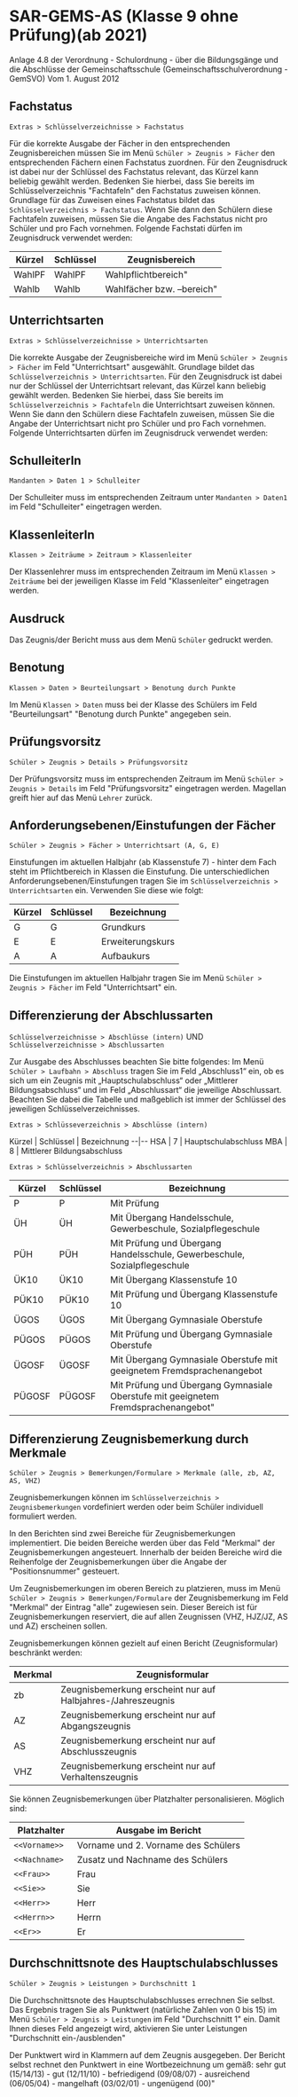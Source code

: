 ﻿# SAR-GEMS-AS (Klasse 9 ohne Prüfung)(ab 2021)


Anlage 4.8 der Verordnung - Schulordnung - über die Bildungsgänge und die Abschlüsse der Gemeinschaftsschule
(Gemeinschaftsschulverordnung - GemSVO) Vom 1. August 2012

## Fachstatus

`Extras > Schlüsselverzeichnisse > Fachstatus`

Für die korrekte Ausgabe der Fächer in den entsprechenden Zeugnisbereichen müssen Sie im Menü `Schüler > Zeugnis > Fächer` den entsprechenden Fächern einen Fachstatus zuordnen. Für den Zeugnisdruck ist dabei nur der Schlüssel des Fachstatus relevant, das Kürzel kann beliebig gewählt werden. Bedenken Sie hierbei, dass Sie bereits im Schlüsselverzeichnis "Fachtafeln" den Fachstatus zuweisen können. Grundlage für das Zuweisen eines Fachstatus bildet das `Schlüsselverzeichnis > Fachstatus`. Wenn Sie dann den Schülern diese Fachtafeln zuweisen, müssen Sie die Angabe des Fachstatus nicht pro Schüler und pro Fach vornehmen.
Folgende Fachstati dürfen im Zeugnisdruck verwendet werden:

Kürzel | Schlüssel | Zeugnisbereich
--|--|--
WahlPF | WahlPF | Wahlpflichtbereich"
Wahlb | Wahlb | Wahlfächer bzw. –bereich"

## Unterrichtsarten

`Extras > Schlüsselverzeichnisse > Unterrichtsarten`

Die korrekte Ausgabe der Zeugnisbereiche wird im Menü `Schüler > Zeugnis > Fächer` im Feld "Unterrichtsart" ausgewählt. Grundlage bildet das `Schlüsselverzeichnis > Unterrichtsarten`. Für den Zeugnisdruck ist dabei nur der Schlüssel der Unterrichtsart relevant, das Kürzel kann beliebig gewählt werden. Bedenken Sie hierbei, dass Sie bereits im `Schlüsselverzeichnis > Fachtafeln` die Unterrichtsart zuweisen können. Wenn Sie dann den Schülern diese Fachtafeln zuweisen, müssen Sie die Angabe der Unterrichtsart nicht pro Schüler und pro Fach vornehmen.
Folgende Unterrichtsarten dürfen im Zeugnisdruck verwendet werden:

## SchulleiterIn

`Mandanten > Daten 1 > Schulleiter`

Der Schulleiter muss im entsprechenden Zeitraum unter `Mandanten > Daten1` im Feld "Schulleiter" eingetragen werden.

## KlassenleiterIn

`Klassen > Zeiträume > Zeitraum > Klassenleiter`

Der Klassenlehrer muss im entsprechenden Zeitraum im Menü `Klassen > Zeiträume` bei der jeweiligen Klasse im Feld "Klassenleiter" eingetragen werden.

## Ausdruck

Das Zeugnis/der Bericht muss aus dem Menü `Schüler` gedruckt werden.

## Benotung

`Klassen > Daten > Beurteilungsart > Benotung durch Punkte`

Im Menü `Klassen > Daten` muss bei der Klasse des Schülers im Feld "Beurteilungsart" "Benotung durch Punkte" angegeben sein.

## Prüfungsvorsitz

`Schüler > Zeugnis > Details > Prüfungsvorsitz`

Der Prüfungsvorsitz muss im entsprechenden Zeitraum im Menü `Schüler > Zeugnis > Details` im Feld "Prüfungsvorsitz" eingetragen werden. Magellan greift hier auf das Menü `Lehrer` zurück.

## Anforderungsebenen/Einstufungen der Fächer

`Schüler > Zeugnis > Fächer > Unterrichtsart (A, G, E)`

Einstufungen im aktuellen Halbjahr (ab Klassenstufe 7) - hinter dem Fach steht im Pflichtbereich in Klassen die Einstufung.
Die unterschiedlichen Anforderungsebenen/Einstufungen tragen Sie im `Schlüsselverzeichnis > Unterrichtsarten` ein. Verwenden Sie diese wie folgt:

Kürzel | Schlüssel | Bezeichnung
--|--|--
G | G | Grundkurs
E | E | Erweiterungskurs
A | A | Aufbaukurs

Die Einstufungen im aktuellen Halbjahr tragen Sie im Menü `Schüler > Zeugnis > Fächer` im Feld "Unterrichtsart" ein.

## Differenzierung der Abschlussarten

`Schlüsselverzeichnisse > Abschlüsse (intern)` UND
`Schlüsselverzeichnisse > Abschlussarten`

Zur Ausgabe des Abschlusses beachten Sie bitte folgendes: Im Menü `Schüler > Laufbahn > Abschluss` tragen Sie im Feld „Abschluss1“ ein, ob es sich um ein Zeugnis mit „Hauptschulabschluss“ oder „Mittlerer Bildungsabschluss“ und im Feld „Abschlussart“ die jeweilige Abschlussart. Beachten Sie dabei die Tabelle und maßgeblich ist immer der Schlüssel des jeweiligen Schlüsselverzeichnisses.

`Extras > Schlüsseverzeichnis > Abschlüsse (intern)`

Kürzel | Schlüssel | Bezeichnung
--|--
HSA | 7 | Hauptschulabschluss
MBA | 8  | Mittlerer Bildungsabschluss

`Extras > Schlüsselverzeichnis > Abschlussarten`    

Kürzel | Schlüssel | Bezeichnung
--|--|--
P | P | Mit Prüfung
ÜH | ÜH | Mit Übergang Handelsschule, Gewerbeschule, Sozialpflegeschule
PÜH | PÜH | Mit Prüfung und Übergang Handelsschule, Gewerbeschule, Sozialpflegeschule
ÜK10 | ÜK10 | Mit Übergang Klassenstufe 10
PÜK10 | PÜK10 | Mit Prüfung und Übergang Klassenstufe 10
ÜGOS | ÜGOS | Mit Übergang Gymnasiale Oberstufe
PÜGOS | PÜGOS | Mit Prüfung und Übergang Gymnasiale Oberstufe
ÜGOSF | ÜGOSF | Mit Übergang Gymnasiale Oberstufe mit geeignetem Fremdsprachenangebot
PÜGOSF | PÜGOSF | Mit Prüfung und Übergang Gymnasiale Oberstufe mit geeignetem Fremdsprachenangebot"

## Differenzierung Zeugnisbemerkung durch Merkmale

`Schüler > Zeugnis > Bemerkungen/Formulare > Merkmale (alle, zb, AZ, AS, VHZ)`

Zeugnisbemerkungen können im `Schlüsselverzeichnis > Zeugnisbemerkungen` vordefiniert werden oder beim Schüler individuell formuliert werden.

In den Berichten sind zwei Bereiche für Zeugnisbemerkungen implementiert. Die beiden Bereiche werden über das Feld "Merkmal" der Zeugnisbemerkungen angesteuert.
Innerhalb der beiden Bereiche wird die Reihenfolge der Zeugnisbemerkungen über die Angabe der "Positionsnummer" gesteuert.

Um Zeugnisbemerkungen im oberen Bereich zu platzieren, muss im Menü `Schüler > Zeugnis > Bemerkungen/Formulare` der Zeugnisbemerkung im Feld "Merkmal" der Eintrag "alle" zugewiesen sein. Dieser Bereich ist für Zeugnisbemerkungen reserviert, die auf allen Zeugnissen (VHZ, HJZ/JZ, AS und AZ) erscheinen sollen.

Zeugnisbemerkungen können gezielt auf einen Bericht (Zeugnisformular) beschränkt werden:

Merkmal | Zeugnisformular
--|--
zb | Zeugnisbemerkung erscheint nur auf Halbjahres-/Jahreszeugnis
AZ | Zeugnisbemerkung erscheint nur auf Abgangszeugnis
AS | Zeugnisbemerkung erscheint nur auf Abschlusszeugnis
VHZ | Zeugnisbemerkung erscheint nur auf Verhaltenszeugnis

Sie können Zeugnisbemerkungen über Platzhalter personalisieren. Möglich sind:

Platzhalter | Ausgabe im Bericht
--|--
``<<Vorname>> ``| Vorname und 2. Vorname des Schülers
``<<Nachname>``| Zusatz und Nachname des Schülers
``<<Frau>>	`` | Frau
``<<Sie>> ``| Sie
``<<Herr>> ``| Herr
``<<Herrn>> ``| Herrn
``<<Er>> ``| Er

## Durchschnittsnote des Hauptschulabschlusses

`Schüler > Zeugnis > Leistungen > Durchschnitt 1`

Die Durchschnittsnote des Hauptschulabschlusses errechnen Sie selbst. Das Ergebnis tragen Sie als Punktwert (natürliche Zahlen von 0 bis 15) im Menü `Schüler > Zeugnis > Leistungen` im Feld "Durchschnitt 1" ein. Damit Ihnen dieses Feld angezeigt wird, aktivieren Sie unter Leistungen "Durchschnitt ein-/ausblenden"

Der Punktwert wird in Klammern auf dem Zeugnis ausgegeben. Der Bericht selbst rechnet den Punktwert in eine Wortbezeichnung um gemäß: sehr gut (15/14/13) - gut (12/11/10) - befriedigend (09/08/07) - ausreichend (06/05/04) - mangelhaft (03/02/01) - ungenügend (00)"

